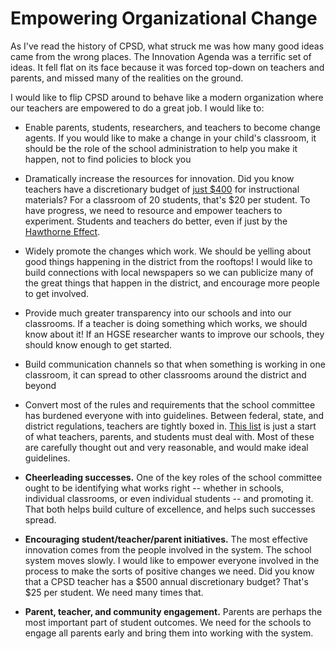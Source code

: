 Empowering Organizational Change
=========================

As I've read the history of CPSD, what struck me was how many good
ideas came from the wrong places. The Innovation Agenda was a terrific
set of ideas. It fell flat on its face because it was forced top-down
on teachers and parents, and missed many of the realities on the
ground.

I would like to flip CPSD around to behave like a modern organization
where our teachers are empowered to do a great job. I would like to:

* Enable parents, students, researchers, and teachers to become change
  agents. If you would like to make a change in your child's
  classroom, it should be the role of the school administration to
  help you make it happen, not to find policies to block you
* Dramatically increase the resources for innovation. Did you know
  teachers have a discretionary budget of [just
  $400](http://www.cpsd.us/UserFiles/Servers/Server_3042785/File/departments/administration/hr/employment_info_teachers-admin_a-b.pdf)
  for instructional materials? For a classroom of 20 students, that's
  $20 per student. To have progress, we need to resource and empower
  teachers to experiment. Students and teachers do better, even if
  just by the [Hawthorne
  Effect](https://en.wikipedia.org/wiki/Hawthorne_effect).
* Widely promote the changes which work. We should be yelling about
  good things happening in the district from the rooftops! I would
  like to build connections with local newspapers so we can publicize
  many of the great things that happen in the district, and encourage
  more people to get involved.
* Provide much greater transparency into our schools and into our
  classrooms. If a teacher is doing something which works, we should
  know about it! If an HGSE researcher wants to improve our schools,
  they should know enough to get started.
* Build communication channels so that when something is working in
  one classroom, it can spread to other classrooms around the district
  and beyond
* Convert most of the rules and requirements that the school committee
  has burdened everyone with into guidelines. Between federal, state,
  and district regulations, teachers are tightly boxed in. [This
  list](http://cpsd.us/departments/legal_counsel/c_p_s_policies_and_procedures)
  is just a start of what teachers, parents, and students must deal
  with. Most of these are carefully thought out and very reasonable,
  and would make ideal guidelines.

* **Cheerleading successes.** One of the key roles of the school
  committee ought to be identifying what works right -- whether in
  schools, individual classrooms, or even individual students -- and
  promoting it. That both helps build culture of excellence, and helps
  such successes spread.
* **Encouraging student/teacher/parent initiatives.** The most
  effective innovation comes from the people involved in the system.
  The school system moves slowly. I would like to empower everyone
  involved in the process to make the sorts of positive changes we
  need. Did you know that a CPSD teacher has a $500 annual
  discretionary budget? That's $25 per student. We need many times
  that.
* **Parent, teacher, and community engagement.** Parents are perhaps
  the most important part of student outcomes. We need for the schools
  to engage all parents early and bring them into working with the
  system.
